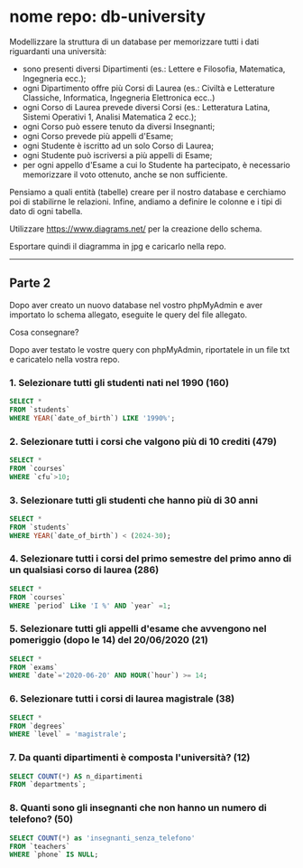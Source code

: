 # nome repo: db-university

Modellizzare la struttura di un database per memorizzare tutti i dati riguardanti una università:

- sono presenti diversi Dipartimenti (es.: Lettere e Filosofia, Matematica, Ingegneria ecc.);
- ogni Dipartimento offre più Corsi di Laurea (es.: Civiltà e Letterature Classiche, Informatica, Ingegneria Elettronica ecc..)
- ogni Corso di Laurea prevede diversi Corsi (es.: Letteratura Latina, Sistemi Operativi 1, Analisi Matematica 2 ecc.);
- ogni Corso può essere tenuto da diversi Insegnanti;
- ogni Corso prevede più appelli d'Esame;
- ogni Studente è iscritto ad un solo Corso di Laurea;
- ogni Studente può iscriversi a più appelli di Esame;
- per ogni appello d'Esame a cui lo Studente ha partecipato, è necessario memorizzare il voto ottenuto, anche se non sufficiente.

Pensiamo a quali entità (tabelle) creare per il nostro database e cerchiamo poi di stabilirne le relazioni. Infine, andiamo a definire le colonne e i tipi di dato di ogni tabella.

Utilizzare https://www.diagrams.net/ per la creazione dello schema.

Esportare quindi il diagramma in jpg e caricarlo nella repo.

---

## Parte 2

Dopo aver creato un nuovo database nel vostro phpMyAdmin e aver importato lo schema allegato, eseguite le query del file allegato.

Cosa consegnare?

Dopo aver testato le vostre query con phpMyAdmin, riportatele in un file txt e caricatelo nella vostra repo.

### 1. Selezionare tutti gli studenti nati nel 1990 (160)

```sql
SELECT *
FROM `students`
WHERE YEAR(`date_of_birth`) LIKE '1990%';

```

### 2. Selezionare tutti i corsi che valgono più di 10 crediti (479)

```sql
SELECT *
FROM `courses`
WHERE `cfu`>10;

```

### 3. Selezionare tutti gli studenti che hanno più di 30 anni

```sql
SELECT *
FROM `students`
WHERE YEAR(`date_of_birth`) < (2024-30);

```

### 4. Selezionare tutti i corsi del primo semestre del primo anno di un qualsiasi corso di laurea (286)

```sql
SELECT *
FROM `courses`
WHERE `period` Like 'I %' AND `year` =1;

```

### 5. Selezionare tutti gli appelli d'esame che avvengono nel pomeriggio (dopo le 14) del 20/06/2020 (21)

```sql
SELECT *
FROM `exams`
WHERE `date`='2020-06-20' AND HOUR(`hour`) >= 14;
```

### 6. Selezionare tutti i corsi di laurea magistrale (38)

```sql
SELECT *
FROM `degrees`
WHERE `level` = 'magistrale';

```

### 7. Da quanti dipartimenti è composta l'università? (12)

```sql
SELECT COUNT(*) AS n_dipartimenti
FROM `departments`;

```

### 8. Quanti sono gli insegnanti che non hanno un numero di telefono? (50)

```sql
SELECT COUNT(*) as 'insegnanti_senza_telefono'
FROM `teachers`
WHERE `phone` IS NULL;
```
